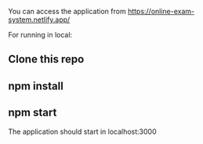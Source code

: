 You can access the application from https://online-exam-system.netlify.app/

For running in local:

## Clone this repo
## npm install
## npm start

The application should start in localhost:3000
